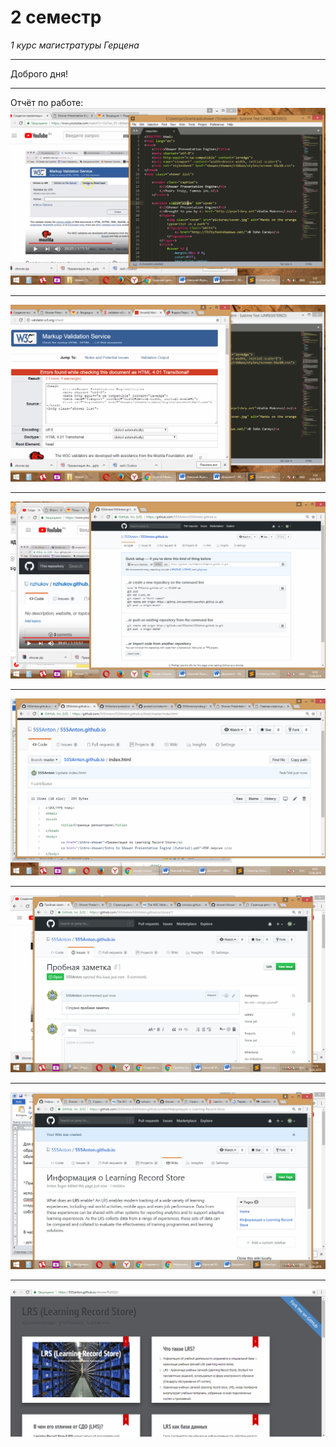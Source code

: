 # 2 семестр
*1 курс магистратуры Герцена*
***
Доброго дня!
***
Отчёт по работе:
![1g.png](https://github.com/555Anton/555Anton.github.io/blob/master/1g.png)
***
![2g.png](https://github.com/555Anton/555Anton.github.io/blob/master/2g.png)
***
![3g.png](https://github.com/555Anton/555Anton.github.io/blob/master/3g.png)
***
![4g.png](https://github.com/555Anton/555Anton.github.io/blob/master/4g.png)
***
![5g.png](https://github.com/555Anton/555Anton.github.io/blob/master/5g.png)
***
![6g.png](https://github.com/555Anton/555Anton.github.io/blob/master/6g.png)
***
![7g.png](https://github.com/555Anton/555Anton.github.io/blob/master/7g.png)
